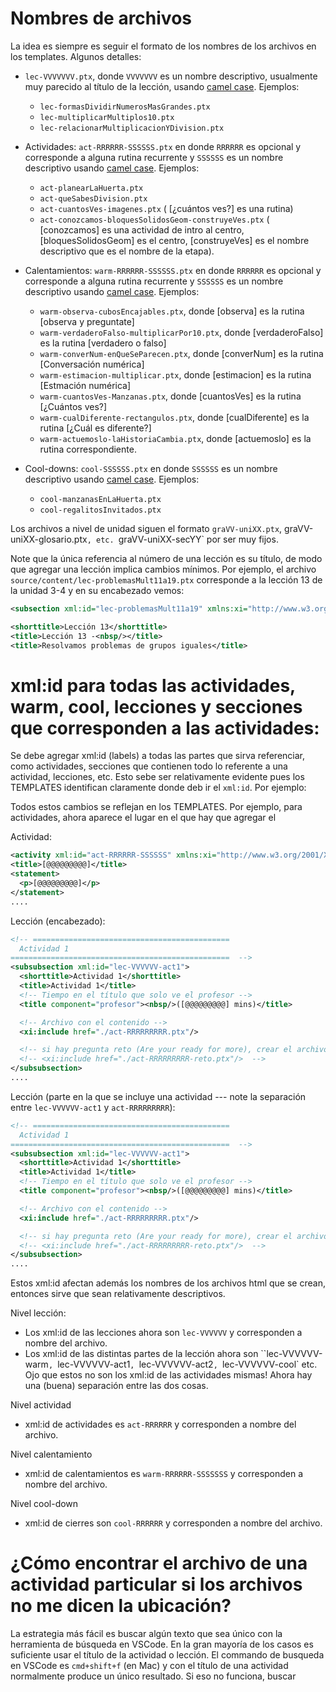 # Nombres de archivos

La idea es siempre es seguir el formato de los nombres de los archivos en los templates. Algunos detalles:


*  `lec-VVVVVVV.ptx`, donde `VVVVVVV` es un nombre descriptivo, usualmente muy parecido al título de la lección, usando [camel case](https://en.wikipedia.org/wiki/Camel_case). Ejemplos:
    * `lec-formasDividirNumerosMasGrandes.ptx`
    *  `lec-multiplicarMultiplos10.ptx`
    *  `lec-relacionarMultiplicacionYDivision.ptx` 

* Actividades: `act-RRRRRR-SSSSSS.ptx` en donde `RRRRRR` es opcional y corresponde a alguna rutina recurrente y `SSSSSS` es un nombre descriptivo usando [camel case](https://en.wikipedia.org/wiki/Camel_case). Ejemplos:
   *  `act-planearLaHuerta.ptx`
   *  `act-queSabesDivision.ptx`
   *  `act-cuantosVes-imagenes.ptx` ( [¿cuántos ves?] es una rutina)
   *  `act-conozcamos-bloquesSolidosGeom-construyeVes.ptx` ( [conozcamos] es una actividad de intro al centro, [bloquesSolidosGeom] es el centro, [construyeVes] es el nombre descriptivo que es el nombre de la etapa).

* Calentamientos: `warm-RRRRRR-SSSSSS.ptx`  en donde `RRRRRR` es opcional y corresponde a alguna rutina recurrente y `SSSSSS` es un nombre descriptivo usando [camel case](https://en.wikipedia.org/wiki/Camel_case). Ejemplos:
    *  `warm-observa-cubosEncajables.ptx`, donde [observa] es la rutina [observa y preguntate]
    *  `warm-verdaderoFalso-multiplicarPor10.ptx`, donde [verdaderoFalso] es la rutina [verdadero o falso]
    *  `warm-converNum-enQueSeParecen.ptx`, donde [converNum] es la rutina [Conversación numérica]
    *  `warm-estimacion-multiplicar.ptx`, donde [estimacion] es la rutina [Estmación numérica]
    *  `warm-cuantosVes-Manzanas.ptx`, donde [cuantosVes] es la rutina [¿Cuántos ves?]
    *  `warm-cualDiferente-rectangulos.ptx`, donde [cualDiferente] es la rutina [¿Cuál es diferente?]
    *   `warm-actuemoslo-laHistoriaCambia.ptx`, donde [actuemoslo] es la rutina correspondiente.

* Cool-downs: `cool-SSSSSS.ptx`  en donde `SSSSSS` es un nombre descriptivo usando [camel case](https://en.wikipedia.org/wiki/Camel_case). Ejemplos:
    *  `cool-manzanasEnLaHuerta.ptx`
    *  `cool-regalitosInvitados.ptx`


Los archivos a nivel de unidad siguen el formato  `graVV-uniXX.ptx`, graVV-uniXX-glosario.ptx`, etc. `graVV-uniXX-secYY` por ser muy fijos.


Note que la única referencia al número de una lección es su título, de modo que agregar una lección implica cambios mínimos. Por ejemplo, el archivo `source/content/lec-problemasMult11a19.ptx` corresponde a la lección 13 de la unidad 3-4 y en su encabezado vemos:
```xml
<subsection xml:id="lec-problemasMult11a19" xmlns:xi="http://www.w3.org/2001/XInclude">

<shorttitle>Lección 13</shorttitle>
<title>Lección 13 -<nbsp/></title>
<title>Resolvamos problemas de grupos iguales</title>
```

#  xml:id para todas las actividades, warm, cool, lecciones y secciones que corresponden a las actividades:

Se debe agregar xml:id (labels) a todas las partes que sirva referenciar, como actividades, secciones que contienen todo lo referente a una actividad, lecciones, etc. Esto sebe ser relativamente evidente pues los TEMPLATES identifican claramente donde deb ir el `xml:id`. Por ejemplo:

Todos estos cambios se reflejan en los TEMPLATES. Por ejemplo, para actividades, ahora aparece el lugar en el que hay que agregar el 

Actividad:
```xml
<activity xml:id="act-RRRRRR-SSSSSS" xmlns:xi="http://www.w3.org/2001/XInclude"> 
<title>[@@@@@@@@@]</title>
<statement>
  <p>[@@@@@@@@@]</p>
</statement>
....
```

Lección (encabezado):
```xml
<!-- ============================================ 
  Actividad 1
=================================================  -->
<subsubsection xml:id="lec-VVVVVV-act1">
  <shorttitle>Actividad 1</shorttitle>
  <title>Actividad 1</title>
  <!-- Tiempo en el título que solo ve el profesor -->
  <title component="profesor"><nbsp/>([@@@@@@@@@] mins)</title>

  <!-- Archivo con el contenido -->
  <xi:include href="./act-RRRRRRRRR.ptx"/> 

  <!-- si hay pregunta reto (Are your ready for more), crear el archivo -reto.ptx (usar el template asociado) -->
  <!-- <xi:include href="./act-RRRRRRRRR-reto.ptx"/>  -->
</subsubsection>
....
```

Lección (parte en la que se incluye una actividad --- note la separación entre `lec-VVVVVV-act1` y `act-RRRRRRRRR`):
```xml
<!-- ============================================ 
  Actividad 1
=================================================  -->
<subsubsection xml:id="lec-VVVVVV-act1">
  <shorttitle>Actividad 1</shorttitle>
  <title>Actividad 1</title>
  <!-- Tiempo en el título que solo ve el profesor -->
  <title component="profesor"><nbsp/>([@@@@@@@@@] mins)</title>

  <!-- Archivo con el contenido -->
  <xi:include href="./act-RRRRRRRRR.ptx"/> 

  <!-- si hay pregunta reto (Are your ready for more), crear el archivo -reto.ptx (usar el template asociado) -->
  <!-- <xi:include href="./act-RRRRRRRRR-reto.ptx"/>  -->
</subsubsection>
....
```

Estos xml:id afectan además los nombres de los archivos html que se crean, entonces sirve que sean relativamente descriptivos.

Nivel lección:
*  Los xml:id de las lecciones ahora son `lec-VVVVVV` y corresponden a nombre del archivo.
*  Los xml:id de las distintas partes de la lección ahora son ``lec-VVVVVV-warm`, `lec-VVVVVV-act1`, `lec-VVVVVV-act2`, `lec-VVVVVV-cool` etc. Ojo que estos no son los xml:id de las actividades mismas! Ahora hay una (buena) separación entre las dos cosas.

Nivel actividad
*   xml:id de actividades es `act-RRRRRR` y corresponden a nombre del archivo.

Nivel calentamiento
*   xml:id de calentamientos es `warm-RRRRRR-SSSSSSS` y corresponden a nombre del archivo.

Nivel cool-down
*   xml:id de cierres son `cool-RRRRRR` y corresponden a nombre del archivo.




# ¿Cómo encontrar el archivo de una actividad particular si los archivos no me dicen la ubicación?

La estrategia más fácil es buscar algún texto que sea único con la herramienta de búsqueda en VSCode. En la gran mayoría de los casos es suficiente usar el título de la actividad o lección. El commando de busqueda en VSCode es `cmd+shift+f` (en Mac) y con el título de una actividad normalmente produce un único resultado. Si eso no funciona, buscar <title> seguido sin espacio del titulo seguro da un sólo resultado.

¡Es más rápido que buscar un archivo con un nombre particular!
